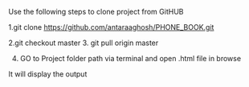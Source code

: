 Use the following steps to clone project from GitHUB

1.git clone https://github.com/antaraaghosh/PHONE_BOOK.git

2.git checkout master
3. git pull origin master

4. GO to Project folder path via terminal and open .html file in browse


It will display the output



